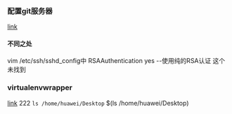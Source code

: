 ### 配置git服务器
[link](https://www.cnblogs.com/linsanshu/p/5512038.html)
#### 不同之处
vim /etc/ssh/sshd_config中
RSAAuthentication yes   --使用纯的RSA认证 这个未找到

### virtualenvwrapper
[link](https://www.cnblogs.com/fengqiang626/p/11788200.html)
222
`ls /home/huawei/Desktop`
$(ls /home/huawei/Desktop)
